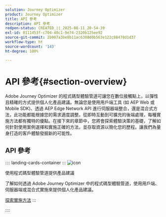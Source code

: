 ```yaml
---
solution: Journey Optimizer
product: Journey Optimizer
title: API 參考
description: API 參考
redpen-status: CREATED_||_2025-08-11_20-54-39
exl-id: 0111453f-c704-40c1-9e74-2320b125ee92
source-git-commit: 2b907a3be8b11ac6308d0b563e122c88478d1d37
workflow-type: ht
source-wordcount: '143'
ht-degree: 100%

---
```


# API 參考{#section-overview}

Adobe Journey Optimizer 的程式碼型體驗管道可讓您在數位接觸點上，以彈性且精確的方式提供個人化產品建議。無論您是使用用戶端工具 (如 AEP Web 或 Mobile SDK)、透過 AEP Edge Network API 進行伺服器端整合，還是混合式方法，此功能都能根據您的需求適度調整。從即時互動到可擴充的後端處理，每種實施方法都有獨特的優點。在接下來的章節中，您將會探索體驗決策的基礎，了解如何針對使用案例選擇和實施正確的方法，並存取資源以簡化您的歷程。讓我們為量身打造的客戶體驗發掘新的可能性。

## API 參考

:::: landing-cards-container
:::
![icon](https://cdn.experienceleague.adobe.com/icons/code-branch.svg?lang=zh-Hant)

使用程式碼型體驗管道提供產品建議

了解如何透過 Adobe Journey Optimizer 中的程式碼型體驗管道，使用用戶端、伺服器端或混合式實施來提供個人化產品建議。

[探索實施方法](../using/experience-decisioning/api-reference/deliver.md)
:::

::::
